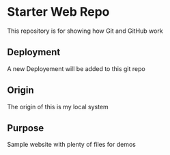 # Starter Web Repo

This repository is for showing how Git and GitHub work

## Deployment
A new Deployement will be added to this git repo

## Origin
The origin of this is my local system

## Purpose

Sample website with plenty of files for demos
